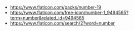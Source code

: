 - https://www.flaticon.com/packs/number-19
- https://www.flaticon.com/free-icon/number-1_9494565?term=number&related_id=9494565
- https://www.flaticon.com/search/2?word=number